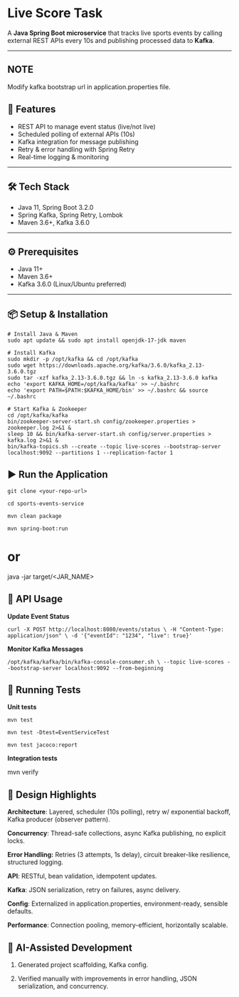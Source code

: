 # Live Score Task

A **Java Spring Boot microservice** that tracks live sports events by calling external REST APIs every 10s and publishing processed data to **Kafka**.

---

## NOTE
Modify kafka bootstrap url in application.properties file.

## 🚀 Features
- REST API to manage event status (live/not live)
- Scheduled polling of external APIs (10s)
- Kafka integration for message publishing
- Retry & error handling with Spring Retry
- Real-time logging & monitoring

---

## 🛠 Tech Stack
- Java 11, Spring Boot 3.2.0
- Spring Kafka, Spring Retry, Lombok
- Maven 3.6+, Kafka 3.6.0

---

## ⚙️ Prerequisites
- Java 11+
- Maven 3.6+
- Kafka 3.6.0 (Linux/Ubuntu preferred)

---

## 📦 Setup & Installation
```
# Install Java & Maven
sudo apt update && sudo apt install openjdk-17-jdk maven

# Install Kafka
sudo mkdir -p /opt/kafka && cd /opt/kafka
sudo wget https://downloads.apache.org/kafka/3.6.0/kafka_2.13-3.6.0.tgz
sudo tar -xzf kafka_2.13-3.6.0.tgz && ln -s kafka_2.13-3.6.0 kafka
echo 'export KAFKA_HOME=/opt/kafka/kafka' >> ~/.bashrc
echo 'export PATH=$PATH:$KAFKA_HOME/bin' >> ~/.bashrc && source ~/.bashrc

# Start Kafka & Zookeeper
cd /opt/kafka/kafka
bin/zookeeper-server-start.sh config/zookeeper.properties > zookeeper.log 2>&1 &
sleep 10 && bin/kafka-server-start.sh config/server.properties > kafka.log 2>&1 &
bin/kafka-topics.sh --create --topic live-scores --bootstrap-server localhost:9092 --partitions 1 --replication-factor 1

```
## ▶️ Run the Application

`git clone <your-repo-url>`

`cd sports-events-service`

`mvn clean package`

`mvn spring-boot:run`
# or
java -jar target/<JAR_NAME>

## 📡 API Usage
**Update Event Status**

`curl -X POST http://localhost:8080/events/status \
-H "Content-Type: application/json" \
-d '{"eventId": "1234", "live": true}'`

**Monitor Kafka Messages**

`/opt/kafka/kafka/bin/kafka-console-consumer.sh \
--topic live-scores --bootstrap-server localhost:9092 --from-beginning
`
## 🧪 Running Tests

**Unit tests**

`mvn test`

`mvn test -Dtest=EventServiceTest`

`mvn test jacoco:report`

**Integration tests**

mvn verify

## 📐 Design Highlights
**Architecture**: Layered, scheduler (10s polling), retry w/ exponential backoff, Kafka producer (observer pattern).

**Concurrency**: Thread-safe collections, async Kafka publishing, no explicit locks.

**Error Handling:** Retries (3 attempts, 1s delay), circuit breaker-like resilience, structured logging.

**API**: RESTful, bean validation, idempotent updates.

**Kafka**: JSON serialization, retry on failures, async delivery.

**Config**: Externalized in application.properties, environment-ready, sensible defaults.

**Performance**: Connection pooling, memory-efficient, horizontally scalable.

## 🤖 AI-Assisted Development

1. Generated project scaffolding, Kafka config.

2. Verified manually with improvements in error handling, JSON serialization, and concurrency.

